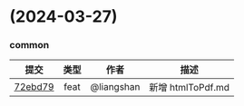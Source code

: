 #  (2024-03-27)


  ### common


| 提交 | 类型 | 作者 | 描述 |
| -- | :--: | :--: | -- |
| [72ebd79](https://github.com/lsliangshan/camdocs/commit/72ebd79358f481167bffba05c848e2b13fff0749) | feat | @liangshan | 新增 htmlToPdf.md |

